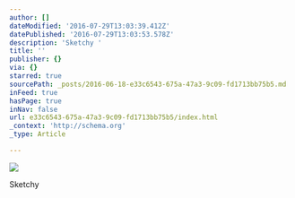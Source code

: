 ```yaml
---
author: []
dateModified: '2016-07-29T13:03:39.412Z'
datePublished: '2016-07-29T13:03:53.578Z'
description: 'Sketchy '
title: ''
publisher: {}
via: {}
starred: true
sourcePath: _posts/2016-06-18-e33c6543-675a-47a3-9c09-fd1713bb75b5.md
inFeed: true
hasPage: true
inNav: false
url: e33c6543-675a-47a3-9c09-fd1713bb75b5/index.html
_context: 'http://schema.org'
_type: Article

---
```

![](https://the-grid-user-content.s3-us-west-2.amazonaws.com/32d8e9ce-9b24-4824-8638-5325efaedc21.jpg)

Sketchy